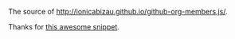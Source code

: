 The source of http://ionicabizau.github.io/github-org-members.js/.

Thanks for [this awesome snippet](http://codepen.io/MarcMalignan/pen/xlAgJ).
